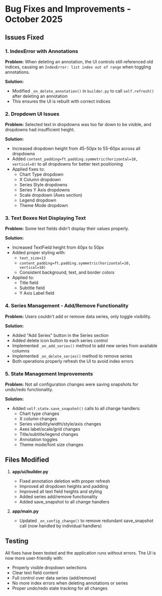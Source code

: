 # Bug Fixes and Improvements - October 2025

## Issues Fixed

### 1. IndexError with Annotations
**Problem:** When deleting an annotation, the UI controls still referenced old indices, causing an `IndexError: list index out of range` when toggling annotations.

**Solution:** 
- Modified `_on_delete_annotation()` in `builder.py` to call `self.refresh()` after deleting an annotation
- This ensures the UI is rebuilt with correct indices

### 2. Dropdown UI Issues
**Problem:** Selected text in dropdowns was too far down to be visible, and dropdowns had insufficient height.

**Solution:**
- Increased dropdown height from 45-50px to 55-60px across all dropdowns
- Added `content_padding=ft.padding.symmetric(horizontal=10, vertical=8)` to all dropdowns for better text positioning
- Applied fixes to:
  - Chart Type dropdown
  - X Column dropdown  
  - Series Style dropdowns
  - Series Y Axis dropdowns
  - Scale dropdown (Axes section)
  - Legend dropdown
  - Theme Mode dropdown

### 3. Text Boxes Not Displaying Text
**Problem:** Some text fields didn't display their values properly.

**Solution:**
- Increased TextField height from 40px to 50px
- Added proper styling with:
  - `text_size=13`
  - `content_padding=ft.padding.symmetric(horizontal=10, vertical=10)`
  - Consistent background, text, and border colors
- Applied to:
  - Title field
  - Subtitle field
  - Y Axis Label field

### 4. Series Management - Add/Remove Functionality
**Problem:** Users couldn't add or remove data series, only toggle visibility.

**Solution:**
- Added "Add Series" button in the Series section
- Added delete icon button to each series control
- Implemented `_on_add_series()` method to add new series from available columns
- Implemented `_on_delete_series()` method to remove series
- Both operations properly refresh the UI to avoid index errors

### 5. State Management Improvements
**Problem:** Not all configuration changes were saving snapshots for undo/redo functionality.

**Solution:**
- Added `self.state.save_snapshot()` calls to all change handlers:
  - Chart type changes
  - X column changes
  - Series visibility/width/style/axis changes
  - Axes label/scale/grid changes
  - Title/subtitle/legend changes
  - Annotation toggles
  - Theme mode/font size changes

## Files Modified

1. **app/ui/builder.py**
   - Fixed annotation deletion with proper refresh
   - Improved all dropdown heights and padding
   - Improved all text field heights and styling
   - Added series add/remove functionality
   - Added save_snapshot to all change handlers

2. **app/main.py**
   - Updated `_on_config_change()` to remove redundant save_snapshot call (now handled by individual handlers)

## Testing

All fixes have been tested and the application runs without errors. The UI is now more user-friendly with:
- Properly visible dropdown selections
- Clear text field content
- Full control over data series (add/remove)
- No more index errors when deleting annotations or series
- Proper undo/redo state tracking for all changes

